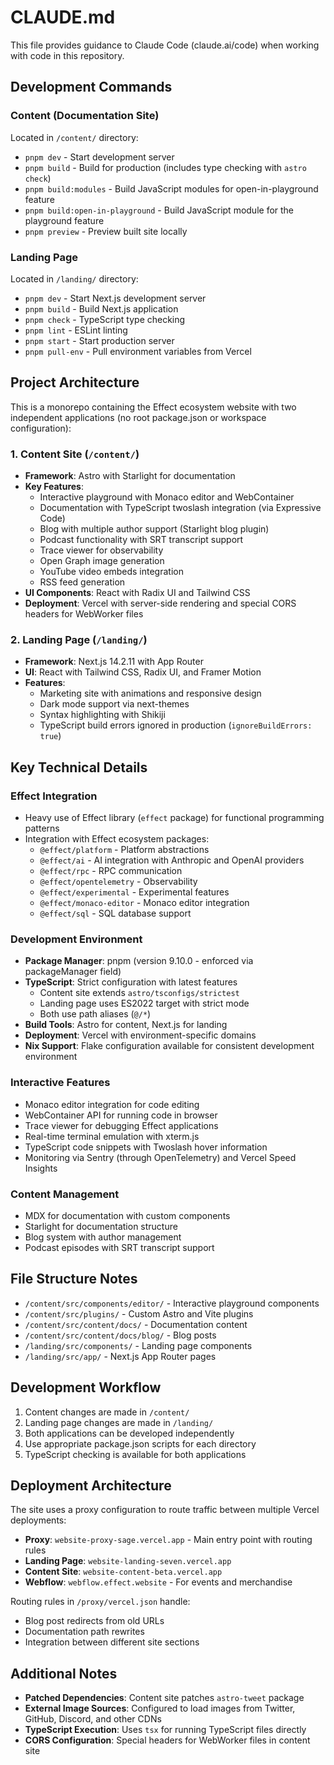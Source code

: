 # CLAUDE.md

This file provides guidance to Claude Code (claude.ai/code) when working with code in this repository.

## Development Commands

### Content (Documentation Site)
Located in `/content/` directory:
- `pnpm dev` - Start development server
- `pnpm build` - Build for production (includes type checking with `astro check`)
- `pnpm build:modules` - Build JavaScript modules for open-in-playground feature
- `pnpm build:open-in-playground` - Build JavaScript module for the playground feature
- `pnpm preview` - Preview built site locally

### Landing Page
Located in `/landing/` directory:
- `pnpm dev` - Start Next.js development server
- `pnpm build` - Build Next.js application
- `pnpm check` - TypeScript type checking
- `pnpm lint` - ESLint linting
- `pnpm start` - Start production server
- `pnpm pull-env` - Pull environment variables from Vercel

## Project Architecture

This is a monorepo containing the Effect ecosystem website with two independent applications (no root package.json or workspace configuration):

### 1. Content Site (`/content/`)
- **Framework**: Astro with Starlight for documentation
- **Key Features**:
  - Interactive playground with Monaco editor and WebContainer
  - Documentation with TypeScript twoslash integration (via Expressive Code)
  - Blog with multiple author support (Starlight blog plugin)
  - Podcast functionality with SRT transcript support
  - Trace viewer for observability
  - Open Graph image generation
  - YouTube video embeds integration
  - RSS feed generation
- **UI Components**: React with Radix UI and Tailwind CSS
- **Deployment**: Vercel with server-side rendering and special CORS headers for WebWorker files

### 2. Landing Page (`/landing/`)
- **Framework**: Next.js 14.2.11 with App Router
- **UI**: React with Tailwind CSS, Radix UI, and Framer Motion
- **Features**: 
  - Marketing site with animations and responsive design
  - Dark mode support via next-themes
  - Syntax highlighting with Shikiji
  - TypeScript build errors ignored in production (`ignoreBuildErrors: true`)

## Key Technical Details

### Effect Integration
- Heavy use of Effect library (`effect` package) for functional programming patterns
- Integration with Effect ecosystem packages:
  - `@effect/platform` - Platform abstractions
  - `@effect/ai` - AI integration with Anthropic and OpenAI providers
  - `@effect/rpc` - RPC communication
  - `@effect/opentelemetry` - Observability
  - `@effect/experimental` - Experimental features
  - `@effect/monaco-editor` - Monaco editor integration
  - `@effect/sql` - SQL database support

### Development Environment
- **Package Manager**: pnpm (version 9.10.0 - enforced via packageManager field)
- **TypeScript**: Strict configuration with latest features
  - Content site extends `astro/tsconfigs/strictest`
  - Landing page uses ES2022 target with strict mode
  - Both use path aliases (`@/*`)
- **Build Tools**: Astro for content, Next.js for landing
- **Deployment**: Vercel with environment-specific domains
- **Nix Support**: Flake configuration available for consistent development environment

### Interactive Features
- Monaco editor integration for code editing
- WebContainer API for running code in browser
- Trace viewer for debugging Effect applications
- Real-time terminal emulation with xterm.js
- TypeScript code snippets with Twoslash hover information
- Monitoring via Sentry (through OpenTelemetry) and Vercel Speed Insights

### Content Management
- MDX for documentation with custom components
- Starlight for documentation structure
- Blog system with author management
- Podcast episodes with SRT transcript support

## File Structure Notes

- `/content/src/components/editor/` - Interactive playground components
- `/content/src/plugins/` - Custom Astro and Vite plugins
- `/content/src/content/docs/` - Documentation content
- `/content/src/content/docs/blog/` - Blog posts
- `/landing/src/components/` - Landing page components
- `/landing/src/app/` - Next.js App Router pages

## Development Workflow

1. Content changes are made in `/content/`
2. Landing page changes are made in `/landing/`
3. Both applications can be developed independently
4. Use appropriate package.json scripts for each directory
5. TypeScript checking is available for both applications

## Deployment Architecture

The site uses a proxy configuration to route traffic between multiple Vercel deployments:
- **Proxy**: `website-proxy-sage.vercel.app` - Main entry point with routing rules
- **Landing Page**: `website-landing-seven.vercel.app`
- **Content Site**: `website-content-beta.vercel.app`
- **Webflow**: `webflow.effect.website` - For events and merchandise

Routing rules in `/proxy/vercel.json` handle:
- Blog post redirects from old URLs
- Documentation path rewrites
- Integration between different site sections

## Additional Notes

- **Patched Dependencies**: Content site patches `astro-tweet` package
- **External Image Sources**: Configured to load images from Twitter, GitHub, Discord, and other CDNs
- **TypeScript Execution**: Uses `tsx` for running TypeScript files directly
- **CORS Configuration**: Special headers for WebWorker files in content site